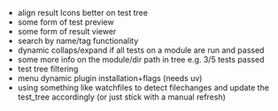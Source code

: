 - align result Icons better on test tree
- some form of test preview
- some form of result viewer
- search by name/tag functionality
- dynamic collaps/expand if all tests on a module are run and passed
- some more info on the module/dir path in tree e.g. 3/5 tests passed
- test tree filtering
- menu dynamic plugin installation+flags (needs uv)
- using something like watchfiles to detect filechanges and update the test_tree accordingly (or just stick with a manual refresh)
